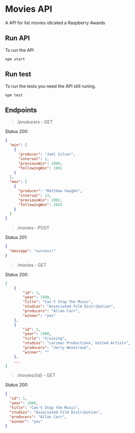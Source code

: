 # Movies API

A API for list movies idicated a Raspberry Awards

## Run API

To run the API

```
npm start
```

## Run test

To run the tests you need the API still runing.

```
npm test
```

## Endpoints

> /producers - GET

Status 200:

```json
{
  "min": [
    {
      "producer": "Joel Silver",
      "interval": 1,
      "previousWin": 1990,
      "followingWin": 1991
    }
  ],
  "max": [
    {
      "producer": "Matthew Vaughn",
      "interval": 13,
      "previousWin": 2002,
      "followingWin": 2015
    }
  ]
}
```

> /movies - POST

Status 201:

```json
{
  "message": "success!"
}
```

> /movies - GET

Status 200:

```json
[
    {
        "id": 1,
        "year": 1980,
        "title": "Can't Stop the Music",
        "studios": "Associated Film Distribution",
        "producers": "Allan Carr",
        "winner": "yes"
    },
    {
        "id": 2,
        "year": 1980,
        "title": "Cruising",
        "studios": "Lorimar Productions, United Artists",
        "producers": "Jerry Weintraub",
        "winner": ""
    },
    ...
]
```

> /movies/{id} - GET

Status 200:

```json
{
  "id": 1,
  "year": 1980,
  "title": "Can't Stop the Music",
  "studios": "Associated Film Distribution",
  "producers": "Allan Carr",
  "winner": "yes"
}
```
